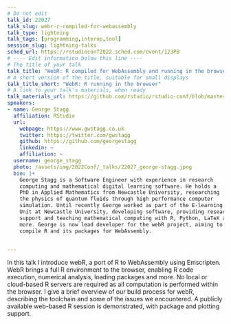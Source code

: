 ```yaml
---
# Do not edit
talk_id: 22027
talk_slug: webr-r-compiled-for-webassembly
talk_type: lightning
talk_tags: [programming,interop,tool]
session_slug: lightning-talks
sched_url: https://rstudioconf2022.sched.com/event/123PB
# ---- Edit information below this line ----
# The title of your talk
talk_title: "WebR: R compiled for WebAssembly and running in the browser"
# A short version of the title, suitable for small displays
talk_title_short: "WebR: R running in the browser"
# A link to your talk's materials, when ready
talk_materials_url: https://github.com/rstudio/rstudio-conf/blob/master/2022/georgestagg/webr%20-%20George%20Stagg.pdf
speakers:
- name: George Stagg
  affiliation: RStudio
  url:
    webpage: https://www.gwstagg.co.uk
    twitter: https://twitter.com/gwstagg
    github: https://github.com/georgestagg
    linkedin: ~
    affiliation: ~
  username: george_stagg
  photo: /assets/img/2022Conf/_talks/22027_george-stagg.jpeg
  bio: |+
    George Stagg is a Software Engineer with experience in research
    computing and mathematical digital learning software. He holds a
    PhD in Applied Mathematics from Newcastle University, researching
    the physics of quantum fluids through high performance computer
    simulation. Until recently George worked as part of the E-learning
    Unit at Newcastle University, developing software, providing research
    support and teaching mathematical computing with R, Python, LaTeX and
    more. George is now lead developer for the webR project, aiming to
    compile R and its packages for WebAssembly.


---
```


<!-- ABSTRACT ----
Please write abstract below. You may use simple markdown (links, code style, bold, italics)
-->

In this talk I introduce webR, a port of R to WebAssembly using Emscripten.
WebR brings a full R environment to the browser, enabling R code execution,
numerical analysis, loading packages and more. No local or cloud-based R
servers are required as all computation is performed within the browser.
I give a brief overview of our build process for webR, describing the toolchain
and some of the issues we encountered. A publicly available web-based R session
is demonstrated, with package and plotting support.

